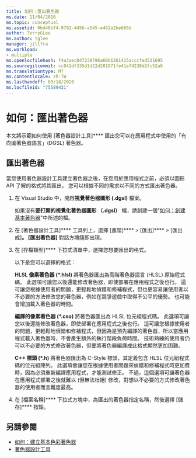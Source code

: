 ```yaml
---
title: 如何：匯出著色器
ms.date: 11/04/2016
ms.topic: conceptual
ms.assetid: 0bd48bf4-9792-4456-a545-e462a2be668d
author: TerryGLee
ms.author: tglee
manager: jillfra
ms.workload:
- multiple
ms.openlocfilehash: f4a3aec047238786a60b1261415acccfed521695
ms.sourcegitcommit: cc841df335d1d22d281871fe41e74238d2fc52a6
ms.translationtype: MT
ms.contentlocale: zh-TW
ms.lasthandoff: 03/18/2020
ms.locfileid: "75589431"
---
```

# <a name="how-to-export-a-shader"></a>如何：匯出著色器

本文將示範如何使用 [著色器設計工具]**** 匯出您可以在應用程式中使用的「有向圖著色器語言」(DGSL) 著色器。

## <a name="export-a-shader"></a>匯出著色器

當您使用著色器設計工具建立著色器之後，在您用於應用程式之前，必須以圖形 API 了解的格式將其匯出。 您可以根據不同的需求以不同的方式匯出著色器。

1. 在 Visual Studio 中，開啟**視覺著色器圖形 (.dgsl)** 檔案。

     如果沒有**要打開的視覺化著色器圖形 （.dgsl）** 檔，請創建一個"[如何：創建基本著色器](../designers/how-to-create-a-basic-color-shader.md)"中所述的檔。

2. 在 [著色器設計工具]**** 工具列上，選擇 [進階]**** > [匯出]**** > [匯出成]****。 [匯出著色器]**** 對話方塊隨即出現。

3. 在 [存檔類型]**** 下拉式清單中，選擇您想要匯出的格式。

     以下是您可以選擇的格式︰

     **HLSL 像素著色器 (\*.hlsl)** 將著色器匯出為高階著色器語言 (HLSL) 原始程式碼。 此選項可讓您以後還能修改著色器，即使部署在應用程式之後也行。 這可讓您根據使用者的問題，更輕鬆地偵錯和修補程式，但也更容易讓使用者以不必要的方法修改您的著色器，例如在競爭遊戲中取得不公平的優勢。 也可能會增加載入著色器的時間。

     **編譯的像素著色器 (\*.cso)** 將著色器匯出為 HLSL 位元組程式碼。 此選項可讓您以後還能修改著色器，即使部署在應用程式之後也行。 這可讓您根據使用者的問題，更輕鬆地偵錯和修補程式，但因為是預先編譯的著色器，所以當應用程式載入著色器時，不會產生額外的執行階段負荷時間。 技術熟練的使用者仍可以不必要的方式修改著色器，但要將著色器編譯成此格式顯然更加困難。

     **C++ 標頭 (\*.h)** 將著色器匯出為 C-Style 標頭，其定義包含 HLSL 位元組程式碼的位元組陣列。 此選項會讓您在根據使用者問題來偵錯和修補程式時更加費時，因為必須重新編譯應用程式，才能測試修正。 不過，這個選項可讓著色器在應用程式部署之後就難以 (但無法杜絕) 修改，對想以不必要的方式修改著色器的使用者而言難度最高。

4. 在 [檔案名稱]**** 下拉式方塊中，為匯出的著色器指定名稱，然後選擇 [儲存]**** 按鈕。

## <a name="see-also"></a>另請參閱

- [如何：建立基本色彩著色器](../designers/how-to-create-a-basic-color-shader.md)
- [著色器設計工具](../designers/shader-designer.md)
